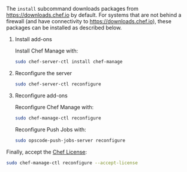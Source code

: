 The `install` subcommand downloads packages from <https://downloads.chef.io> by default.
For systems that are not behind a firewall (and have connectivity to <https://downloads.chef.io>), these packages can be installed as described below.

1. Install add-ons

   Install Chef Manage with:

   ```bash
   sudo chef-server-ctl install chef-manage
   ```

1. Reconfigure the server

   ```bash
   sudo chef-server-ctl reconfigure
   ```

1. Reconfigure add-ons

   Reconfigure Chef Manage with:

   ```bash
   sudo chef-manage-ctl reconfigure
   ```

   Reconfigure Push Jobs with:

   ```bash
   sudo opscode-push-jobs-server reconfigure
   ```

Finally, accept the [Chef License](https://docs.chef.io/chef_license/):

```bash
sudo chef-manage-ctl reconfigure --accept-license
```
